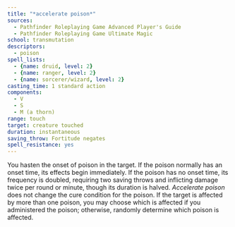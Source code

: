 ```yaml
---
title: "*accelerate poison*"
sources:
  - Pathfinder Roleplaying Game Advanced Player's Guide
  - Pathfinder Roleplaying Game Ultimate Magic
school: transmutation
descriptors:
  - poison
spell_lists:
  - {name: druid, level: 2}
  - {name: ranger, level: 2}
  - {name: sorcerer/wizard, level: 2}
casting_time: 1 standard action
components:
  - V
  - S
  - M (a thorn)
range: touch
target: creature touched
duration: instantaneous
saving_throw: Fortitude negates
spell_resistance: yes
---
```


You hasten the onset of poison in the target. If the poison normally has an onset time, its effects begin immediately. If the poison has no onset time, its frequency is doubled, requiring two saving throws and inflicting damage twice per round or minute, though its duration is halved. *Accelerate poison* does not change the cure condition for the poison. If the target is affected by more than one poison, you may choose which is affected if you administered the poison; otherwise, randomly determine which poison is affected.


